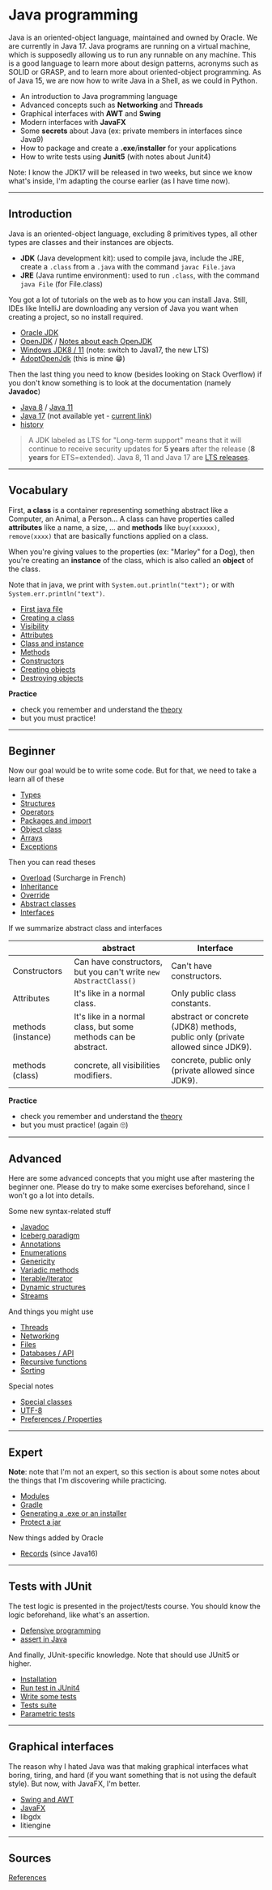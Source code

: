 # Java programming

Java is an oriented-object language, maintained and owned by Oracle. We are currently in Java 17. Java programs are running on a virtual machine, which is supposedly allowing us to run any runnable on any machine. This is a good language to learn more about design patterns, acronyms such as SOLID or GRASP, and to learn more about oriented-object programming. As of Java 15, we are now how to write Java in a Shell, as we could in Python.

* An introduction to Java programming language
* Advanced concepts such as **Networking** and **Threads**
* Graphical interfaces with **AWT** and **Swing**
* Modern interfaces with **JavaFX**
* Some **secrets** about Java (ex: private members in interfaces since Java9)
* How to package and create a **.exe**/**installer** for your applications
* How to write tests using **Junit5** (with notes about Junit4)

Note: I know the JDK17 will be released in two weeks, but since we know what's inside, I'm adapting the course earlier (as I have time now).

<hr class="sr">

## Introduction

Java is an oriented-object language, excluding 8 primitives types, all other types are classes and their instances are objects.

* **JDK** (Java development kit): used to compile java, include the JRE, create a `.class` from a `.java` with the command `javac File.java`
* **JRE** (Java runtime environment): used to run `.class`, with the command `java File` (for File.class)

You got a lot of tutorials on the web as to how you can install Java. Still, IDEs like IntelliJ are downloading any version of Java you want when creating a project, so no install required.

* [Oracle JDK](https://www.oracle.com/java/technologies/javase-downloads.html)
* [OpenJDK](https://jdk.java.net/archive/) / [Notes about each OpenJDK](https://openjdk.java.net/projects/jdk/)
* [Windows JDK8 / 11](https://github.com/ojdkbuild/ojdkbuild) (note: switch to Java17, the new LTS)
* [AdoptOpenJdk](https://adoptopenjdk.net/) (this is mine 😁)

Then the last thing you need to know (besides looking on Stack Overflow) if you don't know something is to look at the documentation (namely **Javadoc**) 

* [Java 8](https://docs.oracle.com/javase/8/docs/api/overview-summary.html) / [Java 11](https://docs.oracle.com/en/java/javase/11/docs/api/index.html)
* [Java 17](https://docs.oracle.com/en/java/javase/17/docs/api/index.html) (not available yet - [current link](https://download.java.net/java/early_access/jdk17/docs/api/))
* [history](beginner/history.md)

> A JDK labeled as LTS for "Long-term support" means that it will continue to receive security updates for **5 years** after the release (**8 years** for ETS=extended). Java 8, 11 and Java 17 are [LTS releases](https://www.oracle.com/java/technologies/java-se-support-roadmap.html).

<hr class="sl">

## Vocabulary

First, **a class** is a container representing something abstract like a Computer, an Animal, a Person... A class can have properties called **attributes** like a name, a size, ... and **methods** like ``buy(xxxxxx)``, `remove(xxxx)` that are basically functions applied on a class.

When you're giving values to the properties (ex: "Marley" for a Dog), then you're creating an **instance** of the class, which is also called an **object** of the class.

Note that in java, we print with ``System.out.println("text");`` or with ``System.err.println("text")``.

* [First java file](structure/main.md)
* [Creating a class](structure/class.md)
* [Visibility](structure/visiblity.md)
* [Attributes](structure/attributes.md)
* [Class and instance](structure/class-instance.md)
* [Methods](structure/methods.md)
* [Constructors](structure/constructors.md)
* [Creating objects](structure/creation.md)
* [Destroying objects](structure/destroy.md)

**Practice**

* check you remember and understand the [theory](structure/mcq.md)
* but you must practice!

<hr class="sr">

## Beginner

Now our goal would be to write some code. But for that, we need to take a learn all of these

* [Types](beginner/types.md)
* [Structures](beginner/structures.md)
* [Operators](beginner/operators.md)
* [Packages and import](beginner/packages.md)
* [Object class](beginner/object.md)
* [Arrays](beginner/arrays.md)
* [Exceptions](beginner/exceptions.md)

Then you can read theses

* [Overload](beginner/overload.md) (Surcharge in French)
* [Inheritance](beginner/inheritance.md)
* [Override](beginner/override.md)
* [Abstract classes](beginner/abstract.md)
* [Interfaces](beginner/interfaces.md)

If we summarize abstract class and interfaces

| | abstract | Interface |
| --- | --- | --- |
| Constructors | Can have constructors, but you can't write `new AbstractClass()` | Can't have constructors. |
| Attributes | It's like in a normal class. | Only public class constants. |
| methods (instance) | It's like in a normal class, but some methods can be abstract. | abstract or concrete (JDK8) methods, public only <span class="tms">(private allowed since JDK9)</span>. |
| methods (class) | concrete, all visibilities modifiers. | concrete, public only <span class="tms">(private allowed since JDK9)</span>. |

**Practice**

* check you remember and understand the [theory](beginner/mcq.md)
* but you must practice! (again 🙄)

<hr class="sl">

## Advanced

Here are some advanced concepts that you might use after mastering the beginner one. Please do try to make some exercises beforehand, since I won't go a lot into details.

Some new syntax-related stuff

* [Javadoc](advanced/javadoc.md)
* [Iceberg paradigm](advanced/icerberg.md)
* [Annotations](advanced/annotations.md)
* [Enumerations](advanced/enumerations.md)
* [Genericity](advanced/genericity.md)
* [Variadic methods](advanced/variadic.md)
* [Iterable/Iterator](advanced/iterable.md)
* [Dynamic structures](advanced/dynamic.md)
* [Streams](advanced/streams.md)

And things you might use

* [Threads](advanced/threads.md)
* [Networking](advanced/networking.md)
* [Files](advanced/files.md)
* [Databases / API](advanced/database.md)
* [Recursive functions](advanced/recursive.md)
* [Sorting](advanced/sort.md)

Special notes

* [Special classes](expert/special-classes.md)
* [UTF-8](expert/utf-8.md)
* [Preferences / Properties](expert/saving-data.md)

<hr class="sr">

## Expert

**Note**: note that I'm not an expert, so this section is about some notes about the things that I'm discovering while practicing.

* [Modules](expert/modules.md)
* [Gradle](expert/gradle.md)
* [Generating a .exe or an installer](expert/exe.md)
* [Protect a jar](expert/jar.md)

New things added by Oracle

* [Records](expert/records.md) (since Java16)

<hr class="sl">

## Tests with JUnit

The test logic is presented in the project/tests course. You should know the logic beforehand, like what's an assertion.

* [Defensive programming](tests/dp.md)
* [assert in Java](tests/asserts.md)

And finally, JUnit-specific knowledge. Note that should use JUnit5 or higher.

* [Installation](tests/setup.md)
* [Run test in JUnit4](tests/junit4.md)
* [Write some tests](tests/code.md)
* [Tests suite](tests/suite.md)
* [Parametric tests](tests/par.md)

<hr class="sr">

## Graphical interfaces

The reason why I hated Java was that making graphical interfaces what boring, tiring, and hard (if you want something that is not using the default style). But now, with JavaFX, I'm better.

* [Swing and AWT](graphic/swing-awt.md)
* [JavaFX](graphic/javafx.md)
* libgdx
* litiengine

<hr class="sl">

## Sources

[References](_files/ref.md)